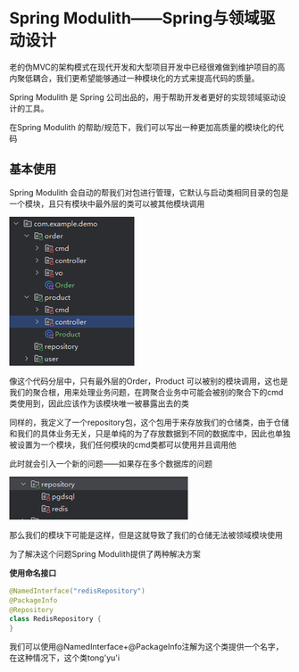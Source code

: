 # Spring Modulith——Spring与领域驱动设计

老的伪MVC的架构模式在现代开发和大型项目开发中已经很难做到维护项目的高内聚低耦合，我们更希望能够通过一种模块化的方式来提高代码的质量。

Spring Modulith 是 Spring 公司出品的，用于帮助开发者更好的实现领域驱动设计的工具。

在Spring Modulith 的帮助/规范下，我们可以写出一种更加高质量的模块化的代码

## 基本使用

Spring Modulith 会自动的帮我们对包进行管理，它默认与启动类相同目录的包是一个模块，且只有模块中最外层的类可以被其他模块调用

![image.png](https://raw.githubusercontent.com/CoteNite/Blog_img/master/blogImg/20250925205237.png)

像这个代码分层中，只有最外层的Order，Product 可以被别的模块调用，这也是我们的聚合根，用来处理业务问题，在跨聚合业务中可能会被别的聚合下的cmd类使用到，因此应该作为该模块唯一被暴露出去的类

同样的，我定义了一个repository包，这个包用于来存放我们的仓储类，由于仓储和我们的具体业务无关，只是单纯的为了存放数据到不同的数据库中，因此也单独被设置为一个模块，我们任何模块的cmd类都可以使用并且调用他

此时就会引入一个新的问题——如果存在多个数据库的问题

![image.png](https://raw.githubusercontent.com/CoteNite/Blog_img/master/blogImg/20250925210117.png)

那么我们的模块下可能是这样，但是这就导致了我们的仓储无法被领域模块使用

为了解决这个问题Spring Modulith提供了两种解决方案

**使用命名接口**

```kotlin
@NamedInterface("redisRepository")  
@PackageInfo
@Repository  
class RedisRepository {  
}
```

我们可以使用@NamedInterface+@PackageInfo注解为这个类提供一个名字，在这种情况下，这个类tong'yu'i